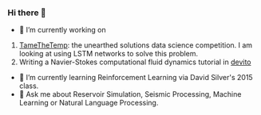 ### Hi there 👋

<!--
**dabiged/dabiged** is a ✨ _special_ ✨ repository because its `README.md` (this file) appears on your GitHub profile.
- 👯 I’m looking to collaborate on 
- 🤔 I’m looking for help with 
- 📫 How to reach me: ...
- 😄 Pronouns: ...
- ⚡ Fun fact: 
Here are some ideas to get you started:
-->
- 🔭 I’m currently working on 
1. [TameTheTemp](https://unearthed.solutions/u/competitions/tame-the-temp): the unearthed solutions data science competition. I am looking at using LSTM networks to solve this problem.
2. Writing a Navier-Stokes computational fluid dynamics tutorial in [devito](https://github.com/devitocodes/devito)
- 🌱 I’m currently learning Reinforcement Learning via David Silver's 2015 class.
- 💬 Ask me about Reservoir Simulation, Seismic Processing, Machine Learning or Natural Language Processing.


